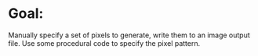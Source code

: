 
Goal:
=====
Manually specify a set of pixels to generate, write them to an image output file.
Use some procedural code to specify the pixel pattern.
